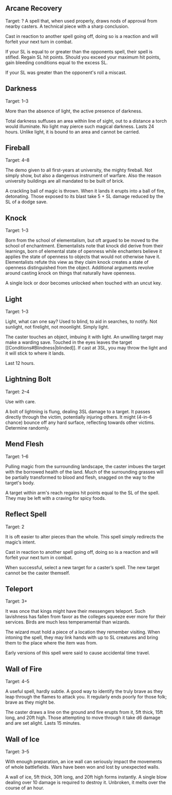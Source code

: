 ## Arcane Recovery
Target: ?
A spell that, when used properly, draws nods of approval from nearby casters. A technical piece with a sharp conclusion.

Cast in reaction to another spell going off, doing so is a reaction and will forfeit your next turn in combat. 

If your SL is equal to or greater than the opponents spell, their spell is stifled. Regain SL hit points. Should you exceed your maximum hit points, gain bleeding conditions equal to the excess SL.

If your SL was greater than the opponent's roll a miscast.
## Darkness
Target: 1–3

More than the absence of light, the active presence of darkness. 

Total darkness suffuses an area within line of sight, out to a distance a torch would illuminate. No light may pierce such magical darkness. Lasts 24 hours. Unlike light, it is bound to an area and cannot be carried.
## Fireball
Target: 4–8

The demo given to all first-years at university, the mighty fireball. Not simply show, but also a dangerous instrument of warfare. Also the reason university buildings are all mandated to be built of brick.

A crackling ball of magic is thrown. When it lands it erupts into a ball of fire, detonating. Those exposed to its blast take 5 + SL damage reduced by the SL of a dodge save.
## Knock
Target: 1–3

Born from the school of elementalism, but oft argued to be moved to the school of enchantment. Elementalists note that knock did derive from their learnings, born of elemental state of openness while enchanters believe it applies the state of openness to objects that would not otherwise have it. Elementalists refute this view as they claim knock creates a state of openness distinguished from the object. Additional arguments revolve around casting knock on things that naturally have openness. 

A single lock or door becomes unlocked when touched with an uncut key. 
## Light
Target: 1–3

Light, what can one say? Used to blind, to aid in searches, to notify. Not sunlight, not firelight, not moonlight. Simply light.

The caster touches an object, imbuing it with light. An unwilling target may make a warding save. Touched in the eyes leaves the target [[Conditions#Blindness|blinded]]. If cast at 3SL, you may throw the light and it will stick to where it lands.

Last 12 hours.
## Lightning Bolt
Target: 2–4

Use with care.

A bolt of lightning is flung, dealing 3SL damage to a target. It passes directly through the victim, potentially injuring others. It might (4-in-6 chance) bounce off any hard surface, reflecting towards other victims. Determine randomly.
## Mend Flesh
Target: 1–6

Pulling magic from the surrounding landscape, the caster imbues the target with the borrowed health of the land. Much of the surrounding grasses will be partially transformed to blood and flesh, snagged on the way to the target's body. 

A target within arm's reach regains hit points equal to the SL of the spell. They may be left with a craving for spicy foods.
## Reflect Spell
Target: 2

It is oft easier to alter pieces than the whole. This spell simply redirects the magic’s intent. 

Cast in reaction to another spell going off, doing so is a reaction and will forfeit your next turn in combat. 

When successful, select a new target for a caster’s spell. The new target cannot be the caster themself.
## Teleport
Target: 3+

It was once that kings might have their messengers teleport. Such lavishness has fallen from favor as the colleges squeeze ever more for their services. Birds are much less temperamental than wizards. 

The wizard must hold a piece of a location they remember visiting. When intoning the spell, they may link hands with up to SL creatures and bring them to the place where the item was from.

Early versions of this spell were said to cause accidental time travel.
## Wall of Fire
Target: 4–5

A useful spell, hardly subtle. A good way to identify the truly brave as they leap through the flames to attack you. It regularly ends poorly for those folk; brave as they might be.

The caster draws a line on the ground and fire erupts from it, 5ft thick, 15ft long, and 20ft high. Those attempting to move through it take d6 damage and are set alight. Lasts 15 minutes.
## Wall of Ice
Target: 3–5

With enough preparation, an ice wall can seriously impact the movements of whole battlefields. Wars have been won and lost by unexpected walls.

A wall of ice, 5ft thick, 30ft long, and 20ft high forms instantly. A single blow dealing over 10 damage is required to destroy it. Unbroken, it melts over the course of an hour.